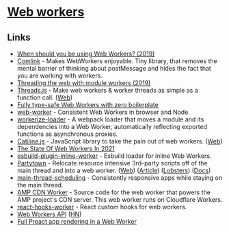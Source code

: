 # [Web workers](https://developer.mozilla.org/en-US/docs/Web/API/Web_Workers_API/Using_web_workers)

## Links

- [When should you be using Web Workers? (2019)](https://surma.dev/things/when-workers/)
- [Comlink](https://github.com/GoogleChromeLabs/comlink) - Makes WebWorkers enjoyable. Tiny library, that removes the mental barrier of thinking about postMessage and hides the fact that you are working with workers.
- [Threading the web with module workers (2019)](https://web.dev/module-workers/)
- [Threads.js](https://github.com/andywer/threads.js) - Make web workers & worker threads as simple as a function call. ([Web](https://threads.js.org/))
- [Fully type-safe Web Workers with zero boilerplate](https://about.sourcegraph.com/blog/felix-becker-fully-type-safe-web-workers-with-zero-boilerplate)
- [web-worker](https://github.com/developit/web-worker) - Consistent Web Workers in browser and Node.
- [workerize-loader](https://github.com/developit/workerize-loader) - A webpack loader that moves a module and its dependencies into a Web Worker, automatically reflecting exported functions as asynchronous proxies.
- [Catiline.js](https://github.com/calvinmetcalf/catiline) - JavaScript library to take the pain out of web workers. ([Web](http://catilinejs.com/))
- [The State Of Web Workers In 2021](https://www.smashingmagazine.com/2021/06/web-workers-2021/)
- [esbuild-plugin-inline-worker](https://github.com/mitschabaude/esbuild-plugin-inline-worker) - Esbuild loader for inline Web Workers.
- [Partytown](https://github.com/BuilderIO/partytown) - Relocate resource intensive 3rd-party scripts off of the main thread and into a web worker. ([Web](https://partytown.vercel.app/)) ([Article](https://dev.to/adamdbradley/introducing-partytown-run-third-party-scripts-from-a-web-worker-2cnp)) ([Lobsters](https://lobste.rs/s/4q31mo/partytown_run_third_party_scripts_from)) ([Docs](https://partytown.builder.io/))
- [main-thread-scheduling](https://github.com/astoilkov/main-thread-scheduling) - Consistently responsive apps while staying on the main thread.
- [AMP CDN Worker](https://github.com/ampproject/cdn-worker) - Source code for the web worker that powers the AMP project's CDN server. This web worker runs on Cloudflare Workers.
- [react-hooks-worker](https://github.com/dai-shi/react-hooks-worker) - React custom hooks for web workers.
- [Web Workers API](https://developer.mozilla.org/en-US/docs/Web/API/Web_Workers_API) ([HN](https://news.ycombinator.com/item?id=29427959))
- [Full Preact app rendering in a Web Worker](https://github.com/developit/preact-worker-demo)